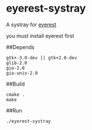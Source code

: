 eyerest-systray
===============

A systray for [eyerest](https://github.com/zlbruce/eyerest)

you must install eyerest first

##Depends
```
gtk+-3.0-dev || gtk+2.0-dev
glib-2.0
gio-2.0
gio-unix-2.0
```

##Build
```
cmake .
make
```

##Run
```
./eyerest-systray
```
